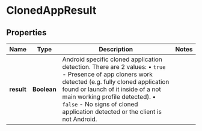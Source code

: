

# ClonedAppResult


## Properties

| Name | Type | Description | Notes |
|------------ | ------------- | ------------- | -------------|
|**result** | **Boolean** | Android specific cloned application detection. There are 2 values: • `true` - Presence of app cloners work detected (e.g. fully cloned application found or launch of it inside of a not main working profile detected). • `false` - No signs of cloned application detected or the client is not Android.  |  |



